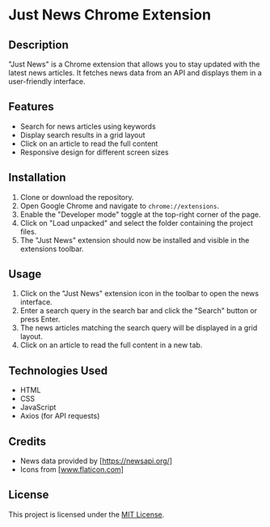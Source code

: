 # Just News Chrome Extension

## Description
"Just News" is a Chrome extension that allows you to stay updated with the latest news articles. It fetches news data from an API and displays them in a user-friendly interface.

## Features
- Search for news articles using keywords
- Display search results in a grid layout
- Click on an article to read the full content
- Responsive design for different screen sizes

## Installation
1. Clone or download the repository.
2. Open Google Chrome and navigate to `chrome://extensions`.
3. Enable the "Developer mode" toggle at the top-right corner of the page.
4. Click on "Load unpacked" and select the folder containing the project files.
5. The "Just News" extension should now be installed and visible in the extensions toolbar.

## Usage
1. Click on the "Just News" extension icon in the toolbar to open the news interface.
2. Enter a search query in the search bar and click the "Search" button or press Enter.
3. The news articles matching the search query will be displayed in a grid layout.
4. Click on an article to read the full content in a new tab.

## Technologies Used
- HTML
- CSS
- JavaScript
- Axios (for API requests)

## Credits
- News data provided by [https://newsapi.org/] 
- Icons from [www.flaticon.com]

## License
This project is licensed under the [MIT License](LICENSE).
